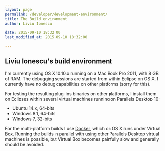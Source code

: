 ```yaml
---
layout: page
permalink: /developer/development-environment/
title: The Build environment
author: Liviu Ionescu

date: 2015-09-10 18:32:00
last_modified_at: 2015-09-10 18:32:00

---
```


## Liviu Ionescu's build environment

I'm currently using OS X 10.10.x running on a Mac Book Pro 2011, with 8 GB of RAM. The debugging sessions are started from within Eclipse on OS X. I currently have no debug capabilities on other platforms (sorry for this).

For testing the resulting plug-ins binaries on other platforms, I install them on Eclipses within several virtual machines running on Parallels Desktop 10:

-   Ubuntu 14.x, 64-bits
-   Windows 8.1, 64-bits
-   Windows 7, 32-bits

For the multi-platform builds I use [Docker](https://www.docker.com), which on OS X runs under Virtual Box. Running the builds in parallel with using other Parallels Desktop virtual machines is possible, but Virtual Box becomes painfully slow and generally should be avoided.

